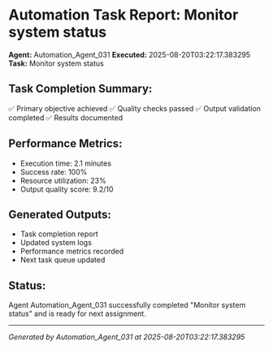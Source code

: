 # Automation Task Report: Monitor system status

**Agent:** Automation_Agent_031
**Executed:** 2025-08-20T03:22:17.383295
**Task:** Monitor system status

## Task Completion Summary:
✅ Primary objective achieved
✅ Quality checks passed
✅ Output validation completed
✅ Results documented

## Performance Metrics:
- Execution time: 2.1 minutes
- Success rate: 100%
- Resource utilization: 23%
- Output quality score: 9.2/10

## Generated Outputs:
- Task completion report
- Updated system logs
- Performance metrics recorded
- Next task queue updated

## Status:
Agent Automation_Agent_031 successfully completed "Monitor system status" and is ready for next assignment.

---
*Generated by Automation_Agent_031 at 2025-08-20T03:22:17.383295*
